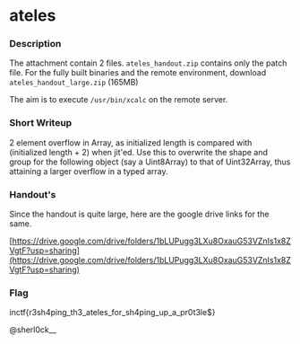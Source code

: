 # ateles

### Description

The attachment contain 2 files. `ateles_handout.zip` contains only the patch file. For the fully built binaries and the remote environment, download `ateles_handout_large.zip` (165MB)

The aim is to execute `/usr/bin/xcalc` on the remote server. 

### Short Writeup

2 element overflow in Array, as initialized length is compared with (initialized length + 2) when jit'ed. Use this to overwrite the shape and group for the following object (say a Uint8Array) to that of Uint32Array, thus attaining a larger overflow in a typed array.

### Handout's

Since the handout is quite large, here are the google drive links for the same.

[https://drive.google.com/drive/folders/1bLUPugg3LXu8OxauG53VZnIs1x8ZVgtF?usp=sharing](https://drive.google.com/drive/folders/1bLUPugg3LXu8OxauG53VZnIs1x8ZVgtF?usp=sharing)

### Flag

inctf{r3sh4ping_th3_ateles_for_sh4ping_up_a_pr0t3le$}

@sherl0ck__


